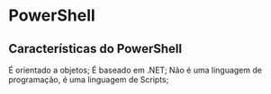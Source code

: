 # PowerShell

## Características do PowerShell
 É orientado a objetos;
 É baseado em .NET;
 Não é uma linguagem de programação, é uma linguagem de Scripts;